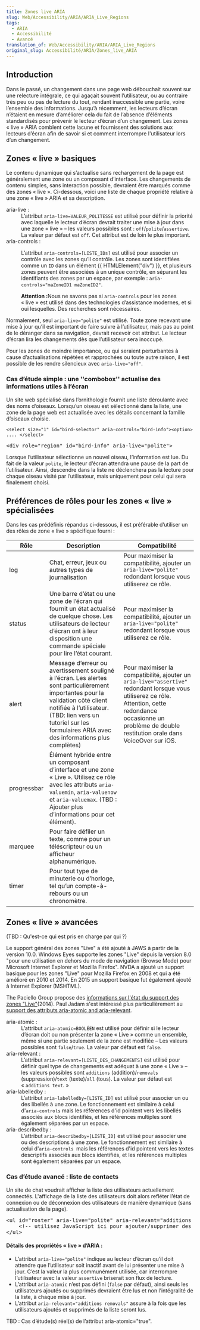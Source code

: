 ```yaml
---
title: Zones live ARIA
slug: Web/Accessibility/ARIA/ARIA_Live_Regions
tags:
  - ARIA
  - Accessibilité
  - Avancé
translation_of: Web/Accessibility/ARIA/ARIA_Live_Regions
original_slug: Accessibilité/ARIA/Zones_live_ARIA
---
```

<h2 id="Introduction_2">Introduction </h2>

<p>Dans le passé, un changement dans une page web débouchait souvent sur une relecture intégrale, ce qui agaçait souvent l’utilisateur, ou au contraire très peu ou pas de lecture du tout, rendant inaccessible une partie, voire l’ensemble des informations. Jusqu’à récemment, les lecteurs d’écran n’étaient en mesure d’améliorer cela du fait de l’absence d’éléments standardisés pour prévenir le lecteur d’écran d’un changement. Les zones « live » ARIA comblent cette lacune et fournissent des solutions aux lecteurs d’écran afin de savoir si et comment interrompre l'utilisateur lors d’un changement.</p>

<h2 id="Zones_«_live_»_basiques">Zones « live » basiques</h2>

<p>Le contenu dynamique qui s’actualise sans rechargement de la page est généralement une zone ou un composant d’interface. Les changements de contenu simples, sans interaction possible, devraient être marqués comme des zones « live ». Ci-dessous, voici une liste de chaque propriété relative à une zone « live » ARIA et sa description.</p>

<dl>
 <dt>aria-live :</dt>
 <dd>L’attribut <code>aria-live=VALEUR_POLITESSE</code> est utilisé pour définir la priorité avec laquelle le lecteur d’écran devrait traiter une mise à jour dans une zone « live » – les valeurs possibles sont : <code>off</code>/<code>polite</code>/<code>assertive</code>. La valeur par défaut est <code>off</code>. Cet attribut est de loin le plus important.</dd>
 <dt>aria-controls :</dt>
 <dd><p>L’attribut <code>aria-controls=[LISTE_IDs]</code> est utilisé pour associer un contrôle avec les zones qu’il contrôle. Les zones sont identifiées comme un <code>ID</code> dans un élément {{ HTMLElement("div") }}, et plusieurs zones peuvent être associées à un unique contrôle, en séparant les identifiants des zones par un espace, par exemple : <code>aria-controls="maZoneID1 maZoneID2"</code>.</p>
  <div class="warning">
    <p><strong>Attention :</strong>Nous ne savons pas si <code>aria-controls</code> pour les zones « live » est utilisé dans des technologies d’assistance modernes, et si oui lesquelles. Des recherches sont nécessaires.
    </p>
  </div>
 </dd>
</dl>

<p>Normalement, seul <code>aria-live="polite"</code> est utilisé. Toute zone recevant une mise à jour qu’il est important de faire suivre à l’utilisateur, mais pas au point de le déranger dans sa navigation, devrait recevoir cet attribut. Le lecteur d’écran lira les changements dès que l’utilisateur sera inoccupé.</p>

<p>Pour les zones de moindre importance, ou qui seraient perturbantes à cause d’actualisations répétées et rapprochées ou toute autre raison, il est possible de les rendre silencieux avec <code>aria-live="off"</code>.</p>

<h3 id="Cas_d’étude_simple_une_''combobox''_actualise_des_informations_utiles_à_l’écran">Cas d’étude simple : une ''combobox'' actualise des informations utiles à l’écran</h3>

<p>Un site web spécialisé dans l’ornithologie fournit une liste déroulante avec des noms d’oiseaux. Lorsqu’un oiseau est sélectionné dans la liste, une zone de la page web est actualisée avec les détails concernant la famille d’oiseaux choisie.</p>

<p><code>&lt;select size="1" id="bird-selector" aria-controls="bird-info"&gt;&lt;option&gt; .... &lt;/select&gt;</code></p>

<pre class="brush: html">&lt;div role="region" id="bird-info" aria-live="polite"&gt;</pre>

<p>Lorsque l’utilisateur sélectionne un nouvel oiseau, l’information est lue. Du fait de la valeur <code>polite</code>, le lecteur d’écran attendra une pause de la part de l’utilisateur. Ainsi, descendre dans la liste ne déclenchera pas la lecture pour chaque oiseau visité par l’utilisateur, mais uniquement pour celui qui sera finalement choisi.</p>

<h2 id="Préférences_de_rôles_pour_les_zones_«_live_»_spécialisées">Préférences de rôles pour les zones « live » spécialisées</h2>

<p>Dans les cas prédéfinis répandus ci-dessous, il est préférable d’utiliser un des rôles de zone « live » spécifique fourni :</p>

<table>
 <thead>
  <tr>
   <th scope="col">Rôle</th>
   <th scope="col">Description</th>
   <th scope="col">Compatibilité</th>
  </tr>
 </thead>
 <tbody>
  <tr>
   <td>log</td>
   <td>Chat, erreur, jeux ou autres types de journalisation</td>
   <td>Pour maximiser la compatibilité, ajouter un <code>aria-live="polite"</code> redondant lorsque vous utiliserez ce rôle.</td>
  </tr>
  <tr>
   <td>status</td>
   <td>Une barre d’état ou une zone de l’écran qui fournit un état actualisé de quelque chose. Les utilisateurs de lecteur d’écran ont à leur disposition une commande spéciale pour lire l’état courant.</td>
   <td>Pour maximiser la compatibilité, ajouter un <code>aria-live="polite"</code> redondant lorsque vous utiliserez ce rôle.</td>
  </tr>
  <tr>
   <td>alert</td>
   <td>Message d’erreur ou avertissement souligné à l’écran. Les alertes sont particulièrement importantes pour la validation côté client notifiée à l’utilisateur. (TBD: lien vers un tutoriel sur les formulaires ARIA avec des informations plus complètes)</td>
   <td>Pour maximiser la compatibilité, ajouter un <code>aria-live="assertive"</code> redondant lorsque vous utiliserez ce rôle. Attention, cette redondance occasionne un problème de double restitution orale dans VoiceOver sur iOS.</td>
  </tr>
  <tr>
   <td>progressbar</td>
   <td>Élément hybride entre un composant d’interface et une zone « Live ». Utilisez ce rôle avec les attributs <code>aria-valuemin</code>, <code>aria-valuenow</code> et <code>aria-valuemax</code>. (TBD : Ajouter plus d’informations pour cet élément).</td>
   <td> </td>
  </tr>
  <tr>
   <td>marquee</td>
   <td>Pour faire défiler un texte, comme pour un téléscripteur ou un afficheur alphanumérique.</td>
   <td> </td>
  </tr>
  <tr>
   <td>timer</td>
   <td>Pour tout type de minuterie ou d’horloge, tel qu’un compte-à-rebours ou un chronomètre.</td>
   <td> </td>
  </tr>
 </tbody>
</table>

<h2 id="Zones_«_live_»_avancées">Zones « live » avancées</h2>

<p>(TBD : Qu'est-ce qui est pris en charge par qui ?)</p>

<p>Le support général des zones "Live" a été ajouté à JAWS à partir de la version 10.0. Windows Eyes supporte les zones "Live" depuis la version 8.0 "pour une utilisation en dehors du mode de navigation (Browse Mode) pour Microsoft Internet Explorer et Mozilla Firefox". NVDA a ajouté un support basique pour les zones "Live" pour Mozilla Firefox en 2008 et qui a été amélioré en 2010 et 2014. En 2015 un support basique fut également ajouté à Internet Explorer (MSHTML).</p>

<p>The Paciello Group propose des <a href="https://www.paciellogroup.com/blog/2014/03/screen-reader-support-aria-live-regions/">informations sur l'état du support des zones "Live"</a>(2014). Paul Jadam s'est intéressé plus particulièrement au <a href="http://pauljadam.com/demos/aria-atomic-relevant.html">support des attributs aria-atomic and aria-relevant</a>.</p>

<dl>
 <dt>aria-atomic :</dt>
 <dd>L’attribut <code>aria-atomic=BOOLÉEN</code> est utilisé pour définir si le lecteur d’écran doit ou non présenter la zone « Live » comme un ensemble, même si une partie seulement de la zone est modifiée – Les valeurs possibles sont <code>false</code>/<code>true</code>. La valeur par défaut est <code>false</code>.</dd>
 <dt>aria-relevant :</dt>
 <dd>L’attribut <code>aria-relevant=[LISTE_DES_CHANGEMENTS]</code> est utilisé pour définir quel type de changements est adéquat à une zone « Live » – les valeurs possibles sont <code>additions</code> (addition)/<code>removals</code> (suppression)/<code>text</code> (texte)/<code>all</code> (tous). La valeur par défaut est « <code>additions text</code>. »</dd>
 <dt>aria-labelledby :</dt>
 <dd>L’attribut <code>aria-labelledby=[LISTE_ID]</code> est utilisé pour associer un ou des libellés à une zone. Le fonctionnement est similaire à celui d'<code>aria-controls</code> mais les références d'id pointent vers les libellés associés aux blocs identifiés, et les références multiples sont également séparées par un espace.</dd>
 <dt>aria-describedby :</dt>
 <dd>L’attribut <code>aria-describedby=[LISTE_ID]</code> est utilisé pour associer une ou des descriptions à une zone. Le fonctionnement est similaire à celui d'<code>aria-controls </code>mais les références d'id pointent vers les textes descriptifs associés aux blocs identifiés, et les références multiples sont également séparées par un espace.</dd>
</dl>

<h3 id="Cas_d’étude_avancé_liste_de_contacts">Cas d’étude avancé : liste de contacts</h3>

<p>Un site de chat voudrait afficher la liste des utilisateurs actuellement connectés. L'affichage de la liste des utilisateurs doit alors refléter l’état de connexion ou de déconnexion des utilisateurs de manière dynamique (sans actualisation de la page).</p>

<pre class="brush: html">&lt;ul id="roster" aria-live="polite" aria-relevant="additions removals"&gt;
	&lt;!-- utilisez JavaScript ici pour ajouter/supprimer des utilisateurs--&gt;
&lt;/ul&gt;
</pre>

<h4 id="Détails_des_propriétés_«_live_»_d’ARIA">Détails des propriétés « live » d’ARIA :</h4>

<ul>
 <li>L’attribut <code>aria-live="polite"</code> indique au lecteur d’écran qu’il doit attendre que l’utilisateur soit inactif avant de lui présenter une mise à jour. C’est la valeur la plus communément utilisée, car interrompre l’utilisateur avec la valeur <code>assertive</code> briserait son flux de lecture.</li>
 <li>L’attribut <code>aria-atomic</code> n’est pas défini (<code>false</code> par défaut), ainsi seuls les utilisateurs ajoutés ou supprimés devraient être lus et non l’intégralité de la liste, à chaque mise à jour.</li>
 <li>L’attribut <code>aria-relevant="additions removals"</code> assure à la fois que les utilisateurs ajoutés et supprimés de la liste seront lus.</li>
</ul>

<p>TBD : Cas d’étude(s) réel(s) de l’attribut aria-atomic="true".</p>
